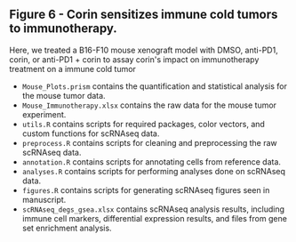 ## Figure 6 - Corin sensitizes immune cold tumors to immunotherapy.
Here, we treated a B16-F10 mouse xenograft model with DMSO, anti-PD1, corin, or anti-PD1 + corin to assay corin's impact on immunotherapy treatment on a immune cold tumor
  - `Mouse_Plots.prism` contains the quantification and statistical analysis for the mouse tumor data.
  - `Mouse_Immunotherapy.xlsx` contains the raw data for the mouse tumor experiment. 
  - `utils.R` contains scripts for required packages, color vectors, and custom functions for scRNAseq data.
  - `preprocess.R` contains scripts for cleaning and preprocessing the raw scRNAseq data.
  - `annotation.R` contains scripts for annotating cells from reference data.
  - `analyses.R` contains scripts for performing analyses done on scRNAseq data.
  - `figures.R` contains scripts for generating scRNAseq figures seen in manuscript.
  - `scRNAseq_degs_gsea.xlsx` contains scRNAseq analysis results, including immune cell markers, differential expression results, and files from gene set enrichment analysis.
